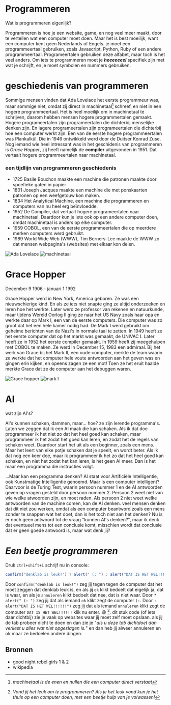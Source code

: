 
# Programmeren

Wat is programmeren eigenlijk?

Programmeren is hoe je een website, game, en nog veel meer maakt, door te vertellen wat een computer moet doen. Maar het is best moeilijk, want een computer 
kent geen Nederlands of Engels. je moet een programmeertaal gebruiken, zoals Javascript, Python, Ruby of een andere programmeertaal. 
Programeertalen gebruiken deze alfabet, maar toch is het veel anders.
Om iets te programmeren moet je ***heeeeeeel***    specifiek zijn met wat je schrijft, en je moet symbolen en nummers gebruiken. 

# geschiedenis van programmeren

Sommige mensen vinden dat Ada Lovelace het eerste programmeur was, maar sommige niet, omdat zij direct in machinetaal[^3] schreef, en niet in een hogere 
programmeertaal. Het is heel moeilijk om in machinetaal te schrijven, daarom hebben mensen hogere programmertalen gemaakt. Hogere programeertalen zijn programeertalen die dichterbij menselijke denken zijn. En lagere programeertalen zijn programeertalen die dichterbij hoe een computer werkt zijn.
Een van de eerste hogere programmeertalen was Plankalkül. Die in 1946 ontwikkeld werd door de Duitser Konrad Zuse. Nog iemand wie heel intressant was in het 
geschidenis van programmeren is _Grace Hopper_, zij heeft namelijk de **compiler** uitgevonden in 1951. Dat vertaalt hogere programmeertalen naar machinetaal.

### een tijdlijn van programmeren geschiedenis

- 1725 Basile Bouchon maakte een machine die patronen maakte door spcefieke gaten in papier
- 1801 Joseph Jacques maakte een machine die met ponskaarten patronen op een weefgetouw kon maken.
- 1834 Het Analytical Machine, een machine die programmeren en computers van nu heel erg beϊnvloedde.
- 1952 De Compiler, dat vertaalt hogere programeertalen naar machinetaal. Daardoor kun je iets ook op een andere computer doen, omdat machinetaal is anders op elke computer.
- 1959 COBOL, een van de eerste programmeertalen die op meerdere merken computers werd gebruikt.
- 1989 World Wide Web (WWW), Tim Berners-Lee maakte de WWW zo dat mensen webpagina's (websites) met elkaar kon delen.
 






 
![ Ada Lovelace](https://emprendedor.com/wp-content/uploads/2022/12/ada-lovelace.jpg)
![ machinetaal ](https://live.staticflickr.com/572/20607150556_c01d092437_b.jpg)





# Grace Hopper
December 9 1906 - januari 1 1992

Grace Hopper werd in New York, America geboren. Ze was een nieuwschierige kind. En als ze iets niet snapte ging ze altijd onderzoeken en leren hoe het werkte. Later werd ze 
professor van rekenen en natuurkunde, maar tijdens Wereld Oorlog II ging ze naar het US Navy zoals haar opa en werkte daar op Mark I, een van de eerste computers. Die computer was zo groot dat het een hele kamer nodig 
had. De Mark I werd gebruikt om 
geheime berichten van de Nazi's in normale taal te zetten. 
In 1949 heeft ze het eerste computer dat op het markt was gemaakt, de UNIVAC I. Later heeft ze in 1952 het eerste compiler gemaakt. In 1959 heeft zij meegehulpen met COBOL te 
maken. Ze werd in December 15, 1983 een admiraal. Bij 
het werk van Grace bij het Mark II, een oude computer, merkte de team waarin ze werkte dat het computer hele voute antwoorden aan het geven was en gingen erin kijken, en opeens zagen ze een mot! Toen ze het eruit haalde merkte Grace dat ze de computer aan het debuggen waren.


![ Grace hopper ](https://cdn.britannica.com/94/149294-050-1BDE70C7/Grace-Hopper-1984.jpg)
![ mark I](https://www.thoughtco.com/thmb/_do7pyKos10WYy7bfigMzGEula4=/1500x1201/filters:fill(auto,1)/GettyImages-107636032-5c76d38846e0fb0001a5ef90.jpg)

# AI 
wat zijn AI's?

AI's kunnen schaken, dammen, maar... hoe? ze zijn lerende programma's. Laten we zeggen dat ik een AI maak die kan schaken. Als ik dat doe programmeer 
ik het niet zo dat het heel goed kan schaken, maar programmeer ik het zodat het goed kan leren, en zodat het de regels van schaken weet. Daardoor start het uit als een beginner, 
zoals een mens. Maar het leert van elke potje schaken dat je speelt, en wordt beter. Als ik dat nog een keer doe, maar ik programmeer ik het zo dat het heel goed kan schaken, en 
niet het zodat het kan leren, is het geen AI meer. Dan is het maar een programma die instructies volgt. 

   ...Maar kan een programma denken? AI staat voor Artificiële Intelligentie, ook Kunstmatige Intelligentie genoemd. Maar is een computer intelligent? Daarvoor is de Turing Test, 
waarin persoon nummer 1 en de AI antwoorden geven op vragen gesteld door persoon nummer 2. Persoon 2 weet niet van wie welke atwoorden zijn, en moet raden. Als persoon 2 niet weet 
welke antwoorden van de machine comen, kan de AI denken. veel mensen denken dat dit niet zou werken, omdat als een computer beantword zoals een mens zonder te snappen wat het doet, 
dan is het toch niet aan het denken? Nu is er noch geen antwoord tot de vraag "kunnen AI's denken?", maar ik denk dat eventueel mens tot een conclusie komt, misschien wordt dat 
conclusie dat er geen goede antwoord is, maar wat denk jij?



# ***Een beetje programmeren***                      
Druk `ctrl+shift+i` schrijf  nu in console:
```js
confirm("denklab is leuk!") ? alert(" (: ") : alert("DAT IS HET WEL!!!!!!")
```
Door `confirm("denklab is leuk!")` zeg jij tegen tegen de computer dat het moet zeggen dat denklab leuk is, en als jij `ok` klikt bedoelt dat eigelijk
ja, dat is waar, en als je `annuleren` klikt bedoelt dat nee, dat is niet waar. Door `? alert(" (: ")` zeg jij dat als iemand `ok` klikt zegt de computer 
`(:`.
 Door `: alert("DAT IS HET WEL!!!!!!")` zeg jij dat als iemand `annuleren` klikt zegt de computer 
`DAT IS HET WEL!!!!!!`
klik nu enter. 😃 [^10]. dit stuk code (of iets daar dichtbij) zie je vaak op websites waar jij moet zelf moet opslaan. als jij de tab probeer dicht te doen en 
dan zie je "_als u deze tab dichtdoet dan verliest u alles wat niet opgeslagen is._" en dan heb jij alweer annuleren en ok maar ze bedoelen andere dingen.





## Bronnen

- good night rebel girls 1 & 2
- wikipedia





[^3]: _machinetaal is de enen en nullen die een computer direct verstaat_
[^10]: _Vond jij het leuk om te programmeren? Als je het leuk vond kun je het thuis op een computer doen, met een beetje hulp van je volwassen!_
